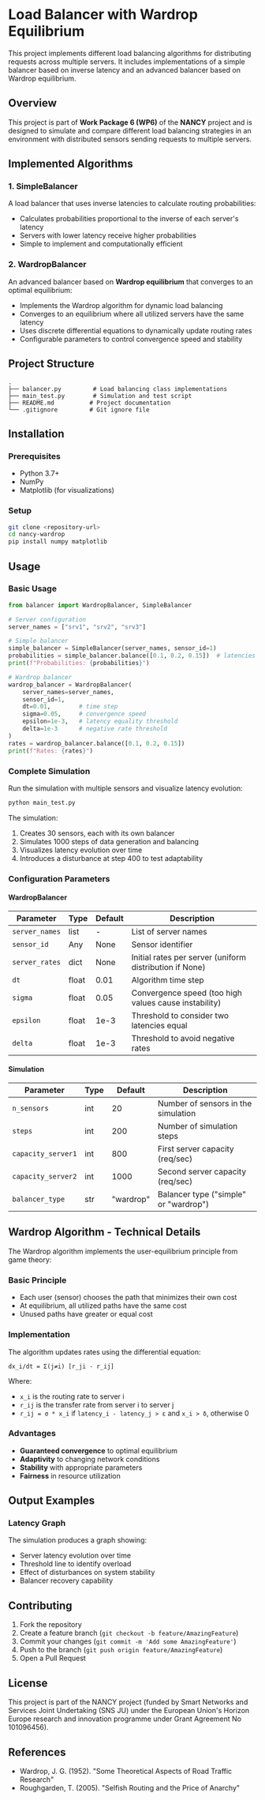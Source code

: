 # Load Balancer with Wardrop Equilibrium

This project implements different load balancing algorithms for distributing requests across multiple servers. It includes implementations of a simple balancer based on inverse latency and an advanced balancer based on Wardrop equilibrium.

## Overview

This project is part of **Work Package 6 (WP6)** of the **NANCY** project and is designed to simulate and compare different load balancing strategies in an environment with distributed sensors sending requests to multiple servers.

## Implemented Algorithms

### 1. SimpleBalancer
A load balancer that uses inverse latencies to calculate routing probabilities:
- Calculates probabilities proportional to the inverse of each server's latency
- Servers with lower latency receive higher probabilities
- Simple to implement and computationally efficient

### 2. WardropBalancer
An advanced balancer based on **Wardrop equilibrium** that converges to an optimal equilibrium:
- Implements the Wardrop algorithm for dynamic load balancing
- Converges to an equilibrium where all utilized servers have the same latency
- Uses discrete differential equations to dynamically update routing rates
- Configurable parameters to control convergence speed and stability

## Project Structure

```
.
├── balancer.py         # Load balancing class implementations
├── main_test.py        # Simulation and test script
├── README.md          # Project documentation
└── .gitignore         # Git ignore file
```

## Installation

### Prerequisites
- Python 3.7+
- NumPy
- Matplotlib (for visualizations)

### Setup
```bash
git clone <repository-url>
cd nancy-wardrop
pip install numpy matplotlib
```

## Usage

### Basic Usage

```python
from balancer import WardropBalancer, SimpleBalancer

# Server configuration
server_names = ["srv1", "srv2", "srv3"]

# Simple balancer
simple_balancer = SimpleBalancer(server_names, sensor_id=1)
probabilities = simple_balancer.balance([0.1, 0.2, 0.15])  # latencies
print(f"Probabilities: {probabilities}")

# Wardrop balancer
wardrop_balancer = WardropBalancer(
    server_names=server_names,
    sensor_id=1,
    dt=0.01,        # time step
    sigma=0.05,     # convergence speed
    epsilon=1e-3,   # latency equality threshold
    delta=1e-3      # negative rate threshold
)
rates = wardrop_balancer.balance([0.1, 0.2, 0.15])
print(f"Rates: {rates}")
```

### Complete Simulation

Run the simulation with multiple sensors and visualize latency evolution:

```bash
python main_test.py
```

The simulation:
1. Creates 30 sensors, each with its own balancer
2. Simulates 1000 steps of data generation and balancing
3. Visualizes latency evolution over time
4. Introduces a disturbance at step 400 to test adaptability

### Configuration Parameters

#### WardropBalancer

| Parameter | Type | Default | Description |
|-----------|------|---------|-------------|
| `server_names` | list | - | List of server names |
| `sensor_id` | Any | None | Sensor identifier |
| `server_rates` | dict | None | Initial rates per server (uniform distribution if None) |
| `dt` | float | 0.01 | Algorithm time step |
| `sigma` | float | 0.05 | Convergence speed (too high values cause instability) |
| `epsilon` | float | 1e-3 | Threshold to consider two latencies equal |
| `delta` | float | 1e-3 | Threshold to avoid negative rates |

#### Simulation

| Parameter | Type | Default | Description |
|-----------|------|---------|-------------|
| `n_sensors` | int | 20 | Number of sensors in the simulation |
| `steps` | int | 200 | Number of simulation steps |
| `capacity_server1` | int | 800 | First server capacity (req/sec) |
| `capacity_server2` | int | 1000 | Second server capacity (req/sec) |
| `balancer_type` | str | "wardrop" | Balancer type ("simple" or "wardrop") |

## Wardrop Algorithm - Technical Details

The Wardrop algorithm implements the user-equilibrium principle from game theory:

### Basic Principle
- Each user (sensor) chooses the path that minimizes their own cost
- At equilibrium, all utilized paths have the same cost
- Unused paths have greater or equal cost

### Implementation
The algorithm updates rates using the differential equation:

```
dx_i/dt = Σ(j≠i) [r_ji - r_ij]
```

Where:
- `x_i` is the routing rate to server i
- `r_ij` is the transfer rate from server i to server j
- `r_ij = σ * x_i` if `latency_i - latency_j > ε` and `x_i > δ`, otherwise 0

### Advantages
- **Guaranteed convergence** to optimal equilibrium
- **Adaptivity** to changing network conditions
- **Stability** with appropriate parameters
- **Fairness** in resource utilization

## Output Examples

### Latency Graph
The simulation produces a graph showing:
- Server latency evolution over time
- Threshold line to identify overload
- Effect of disturbances on system stability
- Balancer recovery capability

## Contributing

1. Fork the repository
2. Create a feature branch (`git checkout -b feature/AmazingFeature`)
3. Commit your changes (`git commit -m 'Add some AmazingFeature'`)
4. Push to the branch (`git push origin feature/AmazingFeature`)
5. Open a Pull Request

## License

This project is part of the NANCY project (funded by Smart Networks and Services Joint Undertaking (SNS JU) under the European Union's Horizon Europe research and innovation programme under Grant Agreement No 101096456).


## References

- Wardrop, J. G. (1952). "Some Theoretical Aspects of Road Traffic Research"
- Roughgarden, T. (2005). "Selfish Routing and the Price of Anarchy"